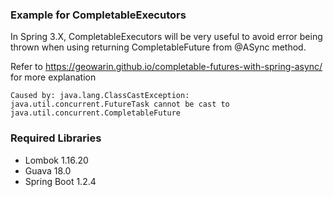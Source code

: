 ### Example for CompletableExecutors

In Spring 3.X, CompletableExecutors will be very useful to avoid error being thrown when using returning CompletableFuture from @ASync method.

Refer to https://geowarin.github.io/completable-futures-with-spring-async/ for more explanation

```
Caused by: java.lang.ClassCastException: java.util.concurrent.FutureTask cannot be cast to java.util.concurrent.CompletableFuture
```

### Required Libraries
* Lombok 1.16.20
* Guava 18.0
* Spring Boot 1.2.4